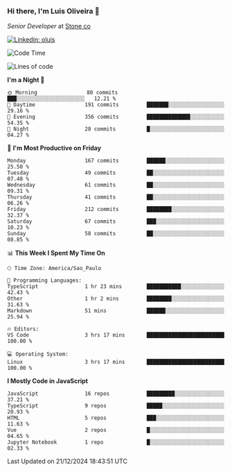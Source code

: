 ### Hi there, I'm Luis Oliveira 👋
*Senior Developer* at [Stone co](https://www.stone.com.br)  

[![Linkedin: oluis](https://img.shields.io/badge/-ooluis-blue?style=flat-square&logo=Linkedin&logoColor=white&link=https://www.linkedin.com/in/ooluis)](https://www.linkedin.com/in/ooluis/)

<!--START_SECTION:waka-->
![Code Time](http://img.shields.io/badge/Code%20Time-4%2C456%20hrs%202%20mins-blue)

![Lines of code](https://img.shields.io/badge/From%20Hello%20World%20I%27ve%20Written-356.0%20thousand%20lines%20of%20code-blue)

**I'm a Night 🦉** 

```text
🌞 Morning                80 commits          ███░░░░░░░░░░░░░░░░░░░░░░   12.21 % 
🌆 Daytime                191 commits         ███████░░░░░░░░░░░░░░░░░░   29.16 % 
🌃 Evening                356 commits         ██████████████░░░░░░░░░░░   54.35 % 
🌙 Night                  28 commits          █░░░░░░░░░░░░░░░░░░░░░░░░   04.27 % 
```
📅 **I'm Most Productive on Friday** 

```text
Monday                   167 commits         ██████░░░░░░░░░░░░░░░░░░░   25.50 % 
Tuesday                  49 commits          ██░░░░░░░░░░░░░░░░░░░░░░░   07.48 % 
Wednesday                61 commits          ██░░░░░░░░░░░░░░░░░░░░░░░   09.31 % 
Thursday                 41 commits          ██░░░░░░░░░░░░░░░░░░░░░░░   06.26 % 
Friday                   212 commits         ████████░░░░░░░░░░░░░░░░░   32.37 % 
Saturday                 67 commits          ███░░░░░░░░░░░░░░░░░░░░░░   10.23 % 
Sunday                   58 commits          ██░░░░░░░░░░░░░░░░░░░░░░░   08.85 % 
```


📊 **This Week I Spent My Time On** 

```text
🕑︎ Time Zone: America/Sao_Paulo

💬 Programming Languages: 
TypeScript               1 hr 23 mins        ███████████░░░░░░░░░░░░░░   42.43 % 
Other                    1 hr 2 mins         ████████░░░░░░░░░░░░░░░░░   31.63 % 
Markdown                 51 mins             ██████░░░░░░░░░░░░░░░░░░░   25.94 % 

🔥 Editors: 
VS Code                  3 hrs 17 mins       █████████████████████████   100.00 % 

💻 Operating System: 
Linux                    3 hrs 17 mins       █████████████████████████   100.00 % 
```

**I Mostly Code in JavaScript** 

```text
JavaScript               16 repos            █████████░░░░░░░░░░░░░░░░   37.21 % 
TypeScript               9 repos             █████░░░░░░░░░░░░░░░░░░░░   20.93 % 
HTML                     5 repos             ███░░░░░░░░░░░░░░░░░░░░░░   11.63 % 
Vue                      2 repos             █░░░░░░░░░░░░░░░░░░░░░░░░   04.65 % 
Jupyter Notebook         1 repo              █░░░░░░░░░░░░░░░░░░░░░░░░   02.33 % 
```




 Last Updated on 21/12/2024 18:43:51 UTC
<!--END_SECTION:waka-->
